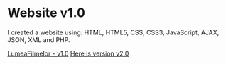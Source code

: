 # Website v1.0
I created a website using: HTML, HTML5, CSS, CSS3, JavaScript, AJAX, JSON, XML and PHP.

[LumeaFilmelor - v1.0](http://lumeafilmelor.ro.tn/index.php)
[Here is version v2.0](https://github.com/ZavalichiR/TI-Proiect)
